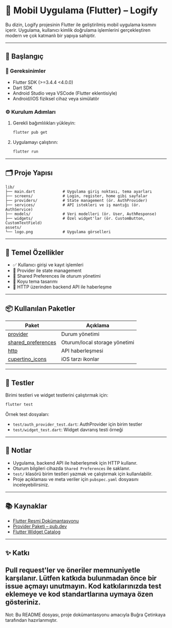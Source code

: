 # 📱 Mobil Uygulama (Flutter) – **Logify**

Bu dizin, Logify projesinin Flutter ile geliştirilmiş mobil uygulama kısmını içerir. Uygulama, kullanıcı kimlik doğrulama işlemlerini gerçekleştiren modern ve çok katmanlı bir yapıya sahiptir.

---

## 🚀 Başlangıç

### 🧰 Gereksinimler

- Flutter SDK (>=3.4.4 <4.0.0)
- Dart SDK
- Android Studio veya VSCode (Flutter eklentisiyle)
- Android/iOS fiziksel cihaz veya simülatör

### ⚙️ Kurulum Adımları

1. Gerekli bağımlılıkları yükleyin:

   ```bash
   flutter pub get
   ```

2. Uygulamayı çalıştırın:

   ```bash
   flutter run
   ```

---

## 🗂️ Proje Yapısı

```text
lib/
├── main.dart            # Uygulama giriş noktası, tema ayarları
├── screens/             # Login, register, home gibi sayfalar
├── providers/           # State management (ör. AuthProvider)
├── services/            # API istekleri ve iş mantığı (ör. AuthService)
├── models/              # Veri modelleri (ör. User, AuthResponse)
├── widgets/             # Özel widget'lar (ör. CustomButton, CustomTextField)
assets/
└── logo.png             # Uygulama görselleri
```

---

## 🔑 Temel Özellikler

- ✅ Kullanıcı girişi ve kayıt işlemleri
- 🔄 Provider ile state management
- 🔐 Shared Preferences ile oturum yönetimi
- 🌙 Koyu tema tasarımı
- 📡 HTTP üzerinden backend API ile haberleşme

---

## 📦 Kullanılan Paketler

| Paket | Açıklama |
|-------|----------|
| [provider](https://pub.dev/packages/provider) | Durum yönetimi |
| [shared_preferences](https://pub.dev/packages/shared_preferences) | Oturum/local storage yönetimi |
| [http](https://pub.dev/packages/http) | API haberleşmesi |
| [cupertino_icons](https://pub.dev/packages/cupertino_icons) | iOS tarzı ikonlar |

---

## 🧪 Testler

Birimi testleri ve widget testlerini çalıştırmak için:

```bash
flutter test
```

Örnek test dosyaları:
- `test/auth_provider_test.dart`: AuthProvider için birim testler
- `test/widget_test.dart`: Widget davranış testi örneği

---

## 📝 Notlar

- Uygulama, backend API ile haberleşmek için HTTP kullanır.
- Oturum bilgileri cihazda `Shared Preferences` ile saklanır.
- `test/` klasörü birim testleri yazmak ve çalıştırmak için kullanılabilir.
- Proje açıklaması ve meta veriler için `pubspec.yaml` dosyasını inceleyebilirsiniz.

---

## 📚 Kaynaklar

- [Flutter Resmi Dokümantasyonu](https://docs.flutter.dev/)
- [Provider Paketi – pub.dev](https://pub.dev/packages/provider)
- [Flutter Widget Catalog](https://docs.flutter.dev/ui/widgets)

---

## ✨ Katkı

Pull request'ler ve öneriler memnuniyetle karşılanır. Lütfen katkıda bulunmadan önce bir issue açmayı unutmayın. Kod katkılarınızda test eklemeye ve kod standartlarına uymaya özen gösteriniz.
---
Not: Bu README dosyası, proje dokümantasyonu amacıyla Buğra Çetinkaya tarafından hazırlanmıştır.
